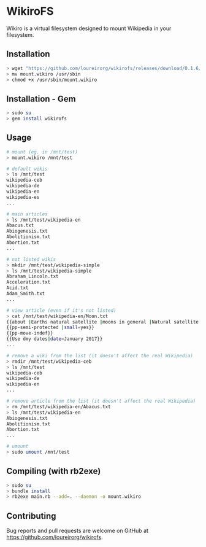 # WikiroFS

Wikiro is a virtual filesystem designed to mount Wikipedia in your filesystem.

## Installation

```bash
> wget "https://github.com/loureirorg/wikirofs/releases/download/0.1.6/mount.wikiro"
> mv mount.wikiro /usr/sbin
> chmod +x /usr/sbin/mount.wikiro
```

## Installation - Gem

```bash
> sudo su
> gem install wikirofs
```

## Usage
```bash
# mount (eg. in /mnt/test)
> mount.wikiro /mnt/test

# default wikis
> ls /mnt/test
wikipedia-ceb
wikipedia-de
wikipedia-en
wikipedia-es
...

# main articles
> ls /mnt/test/wikipedia-en
Abacus.txt
Abiogenesis.txt
Abolitionism.txt
Abortion.txt
...

# not listed wikis
> mkdir /mnt/test/wikipedia-simple
> ls /mnt/test/wikipedia-simple
Abraham_Lincoln.txt
Acceleration.txt
Acid.txt
Adam_Smith.txt
...

# view article (even if it's not listed)
> cat /mnt/test/wikipedia-en/Moon.txt
{{about |Earths natural satellite |moons in general |Natural satellite |other uses}}
{{pp-semi-protected |small=yes}}
{{pp-move-indef}}
{{Use dmy dates|date=January 2017}}
...

# remove a wiki from the list (it doesn't affect the real Wikipedia)
> rmdir /mnt/test/wikipedia-ceb
> ls /mnt/test
wikipedia-ceb
wikipedia-de
wikipedia-en
...

# remove article from the list (it doesn't affect the real Wikipedia)
> rm /mnt/test/wikipedia-en/Abacus.txt
> ls /mnt/test/wikipedia-en
Abiogenesis.txt
Abolitionism.txt
Abortion.txt
...

# umount
> sudo umount /mnt/test
```

<!-- ## Mounting on boot
1. edit your /etc/fstab
2. add something like this:
```
/usr/sbin/mount.wikiro /mnt/test fuse user,noauto    0    0
```
 -->

## Compiling (with rb2exe)

```bash
> sudo su
> bundle install
> rb2exe main.rb --add=. --daemon -o mount.wikiro
```

## Contributing

Bug reports and pull requests are welcome on GitHub at https://github.com/loureirorg/wikirofs.
